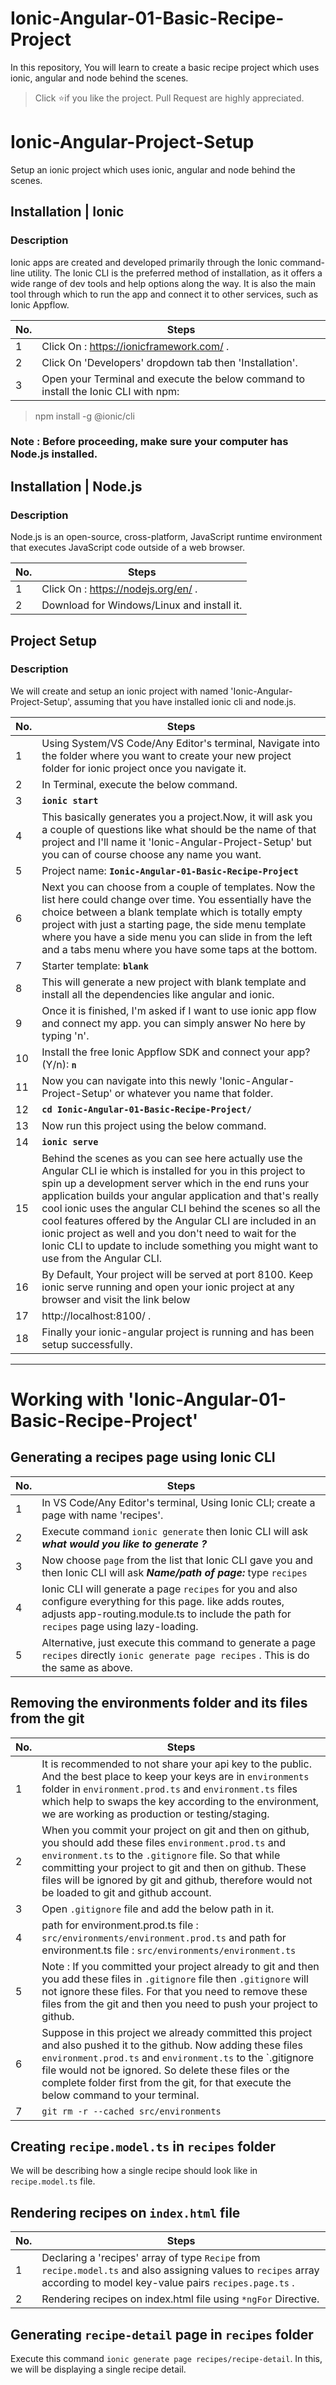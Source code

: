 # Ionic-Angular-01-Basic-Recipe-Project
In this repository, You will learn to create a basic recipe project which uses ionic, angular and node behind the scenes.

> Click :star:if you like the project. Pull Request are highly appreciated.

# Ionic-Angular-Project-Setup
Setup an ionic project which uses ionic, angular and node behind the scenes.

## Installation | Ionic

### Description
Ionic apps are created and developed primarily through the Ionic command-line utility. The Ionic CLI is the preferred method of installation, as it offers a wide range of dev tools and help options along the way. It is also the main tool through which to run the app and connect it to other services, such as Ionic Appflow.

| No. | Steps |
|---- | ---------
|1 | Click On : https://ionicframework.com/ . |
|2 | Click On 'Developers' dropdown tab then 'Installation'. | 
|3 | Open your Terminal and execute the below command to install the Ionic CLI with npm: |
> npm install -g @ionic/cli

### Note : Before proceeding, make sure your computer has Node.js installed.

## Installation | Node.js

### Description
Node.js is an open-source, cross-platform, JavaScript runtime environment that executes JavaScript code outside of a web browser.

| No. | Steps |
|---- | ---------
|1 | Click On : https://nodejs.org/en/ . |
|2 | Download for Windows/Linux and install it. |

## Project Setup

### Description
We will create and setup an ionic project with named 'Ionic-Angular-Project-Setup', assuming that you have installed ionic cli and node.js.

| No. | Steps |
|---- | ---------
|1 | Using System/VS Code/Any Editor's terminal, Navigate into the folder where you want to create your new project folder for ionic project once you navigate it. |
|2 | In Terminal, execute the below command. |
|3 | **`ionic start`** |  
|4 | This basically generates you a project.Now, it will ask you a couple of questions like what should be the name of that project and I'll name it 'Ionic-Angular-Project-Setup' but you can of course choose any name you want. |
|5 | Project name: **`Ionic-Angular-01-Basic-Recipe-Project`** |
|6 | Next you can choose from a couple of templates. Now the list here could change over time. You essentially have the choice between a blank template which is totally empty project with just a starting page, the side menu template where you have a side menu you can slide in from the left and a tabs menu where you have some taps at the bottom. |
|7 | Starter template: **`blank`** |
|8 | This will generate a new project with blank template and install all the dependencies like angular and ionic. |
|9 | Once it is finished, I'm asked if I want to use ionic app flow and connect my app. you can simply answer No here by typing 'n'. |
|10 | Install the free Ionic Appflow SDK and connect your app? (Y/n): **`n`** |
|11 | Now you can navigate into this newly 'Ionic-Angular-Project-Setup' or whatever you name that folder. |
|12 | **`cd Ionic-Angular-01-Basic-Recipe-Project/`** |
|13 | Now run this project using the below command.|
|14 | **`ionic serve`** |
|15 | Behind the scenes as you can see here actually use the Angular CLI ie which is installed for you in this project to spin up a development server which in the end runs your application builds your angular application and that's really cool ionic uses the angular CLI behind the scenes so all the cool features offered by the Angular CLI are included in an ionic project as well and you don't need to wait for the Ionic CLI to update to include something you might want to use from the Angular CLI. |
|16 | By Default, Your project will be served at port 8100. Keep ionic serve running and open your ionic project at any browser and visit the link below |
|17 | http://localhost:8100/ . |
|18 | Finally your ionic-angular project is running and has been setup successfully. |

---

# Working with 'Ionic-Angular-01-Basic-Recipe-Project'

## Generating a recipes page using Ionic CLI

| No. | Steps |
|---- | ---------
|1 | In VS Code/Any Editor's terminal, Using Ionic CLI; create a page with name 'recipes'. |
|2 | Execute command `ionic generate` then Ionic CLI will ask **_what would you like to generate ?_** | 
|3 | Now choose `page` from the list that Ionic CLI gave you and then Ionic CLI will ask **_Name/path of page:_** type `recipes` |
|4 | Ionic CLI will generate a page `recipes` for you and also configure everything for this page. like adds routes, adjusts app-routing.module.ts to include the path for `recipes` page using lazy-loading.  
|5 | Alternative, just execute this command to generate a page `recipes` directly `ionic generate page recipes` . This is do the same as above.|

## Removing the environments folder and its files from the git

| No. | Steps |
|---- | ----|
|1 | It is recommended to not share your api key to the public. And the best place to keep your keys are in `environments` folder in `environment.prod.ts` and `environment.ts` files which help to swaps the key according to the environment, we are working as production or testing/staging. |
|2 | When you commit your project on git and then on github, you should add these files `environment.prod.ts` and `environment.ts` to the `.gitignore` file. So that while committing your project to git and then on github. These files will be ignored by git and github, therefore would not be loaded to git and github account. |
|3 | Open `.gitignore` file and add the below path in it. |
|4 | path for environment.prod.ts file : `src/environments/environment.prod.ts` and path for environment.ts file : `src/environments/environment.ts` |
|5 | Note : If you committed your project already to git and then you add these files in `.gitignore` file then `.gitignore` will not ignore these files. For that you need to remove these files from the git and then you need to push your project to github. |
|6 |Suppose in this project we already committed this project and also pushed it to the github. Now adding these files `environment.prod.ts` and `environment.ts` to the `.gitignore file would not be ignored. So delete these files or the complete folder first from the git, for that execute the below command to your terminal. |
|7 | `git rm -r --cached src/environments` |

## Creating `recipe.model.ts` in `recipes` folder

We will be describing how a single recipe should look like in `recipe.model.ts` file.

## Rendering recipes on `index.html` file

| No. | Steps |
|----|----|
| 1 | Declaring a 'recipes' array of type `Recipe` from `recipe.model.ts` and also assigning values to `recipes` array according to model key-value pairs `recipes.page.ts` .|
| 2 | Rendering recipes on index.html file using `*ngFor` Directive. |

## Generating `recipe-detail` page in `recipes` folder

Execute this command `ionic generate page recipes/recipe-detail`.
In this, we will be displaying a single recipe detail.
